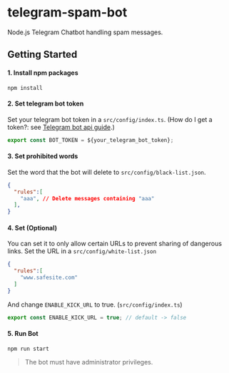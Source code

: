 # telegram-spam-bot
Node.js Telegram Chatbot handling spam messages.

## Getting Started

#### 1. Install npm packages
```
npm install
```

#### 2. Set telegram bot token
Set your telegram bot token in a `src/config/index.ts`.
(How do I get a token?: see [Telegram bot api guide](https://core.telegram.org/bots/api).)
```javascript
export const BOT_TOKEN = ${your_telegram_bot_token};
```

#### 3. Set prohibited words
Set the word that the bot will delete to `src/config/black-list.json`.
```json
{
  "rules":[
    "aaa", // Delete messages containing "aaa"
  ],
}
```

#### 4. Set (Optional)
You can set it to only allow certain URLs to prevent sharing of dangerous links.
Set the URL in a `src/config/white-list.json`
```json
{
  "rules":[
    "www.safesite.com"
  ]
}
```
And change `ENABLE_KICK_URL` to true. (`src/config/index.ts`)
```javascript
export const ENABLE_KICK_URL = true; // default -> false
```

#### 5. Run Bot 
```shell
npm run start

```

> The bot must have administrator privileges.